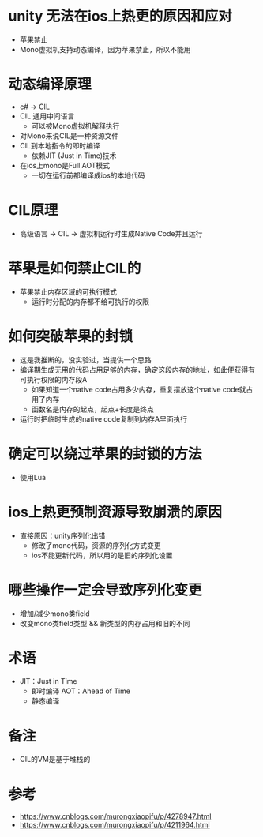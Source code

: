 # unity 无法在ios上热更的原因和应对
- 苹果禁止
- Mono虚拟机支持动态编译，因为苹果禁止，所以不能用
  
# 动态编译原理
- c# -> CIL
- CIL 通用中间语言
  - 可以被Mono虚拟机解释执行
- 对Mono来说CIL是一种资源文件
- CIL到本地指令的即时编译
  - 依赖JIT (Just in Time)技术
- 在ios上mono是Full AOT模式
  - 一切在运行前都编译成ios的本地代码

# CIL原理
- 高级语言 -> CIL -> 虚拟机运行时生成Native Code并且运行

# 苹果是如何禁止CIL的
- 苹果禁止内存区域的可执行模式
  - 运行时分配的内存都不给可执行的权限

# 如何突破苹果的封锁
- 这是我推断的，没实验过，当提供一个思路
- 编译期生成无用的代码占用足够的内存，确定这段内存的地址，如此便获得有可执行权限的内存段A
  - 如果知道一个native code占用多少内存，重复摆放这个native code就占用了内存
  - 函数名是内存的起点，起点+长度是终点
- 运行时把临时生成的native code复制到内存A里面执行

# 确定可以绕过苹果的封锁的方法
- 使用Lua
  
# ios上热更预制资源导致崩溃的原因
- 直接原因：unity序列化出错
  - 修改了mono代码，资源的序列化方式变更
  - ios不能更新代码，所以用的是旧的序列化设置
  
# 哪些操作一定会导致序列化变更
- 增加/减少mono类field
- 改变mono类field类型 && 新类型的内存占用和旧的不同

# 术语
- JIT：Just in Time 
  - 即时编译
AOT：Ahead of Time
  - 静态编译

# 备注
- CIL的VM是基于堆栈的

# 参考
- https://www.cnblogs.com/murongxiaopifu/p/4278947.html
- https://www.cnblogs.com/murongxiaopifu/p/4211964.html